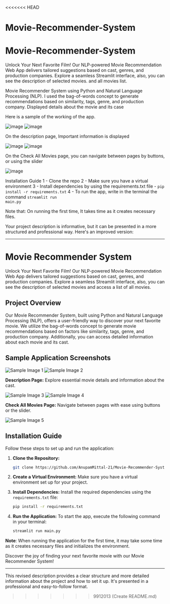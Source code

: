 <<<<<<< HEAD
# Movie-Recommender-System

# Movie-Recommender-System  
Unlock Your Next Favorite Film! Our NLP-powered Movie Recommendation Web App delivers tailored suggestions based on cast, genres, and production companies. Explore a seamless Streamlit interface, also, you can see the description of selected movies. and all movies list.
 
 Movie Recommender System using Python and Natural Language Processing (NLP).
 I used the bag-of-words concept to generate recommendations based on similarity, tags, genre, and production company.
 Displayed details about the movie and its case

 Here is a sample of the working of the app.

![image](https://github.com/AnupamMittal-21/Movie-Recommender-System/assets/96871662/cce0c494-4dde-4872-868b-2f6f23b24a68)
![image](https://github.com/AnupamMittal-21/Movie-Recommender-System/assets/96871662/ff4fd4bd-1cf3-4580-9614-67e8698b45e5)

On the description page, Important information is displayed 

![image](https://github.com/AnupamMittal-21/Movie-Recommender-System/assets/96871662/beb53c76-4cd1-466d-b32d-97a63555c043)
![image](https://github.com/AnupamMittal-21/Movie-Recommender-System/assets/96871662/bb6915a7-8c49-4bd8-ade9-45caeb701d75)


On the Check All Movies page, you can navigate between pages by buttons, or using the slider 

![image](https://github.com/AnupamMittal-21/Movie-Recommender-System/assets/96871662/02473070-91cf-45a0-8016-eee8b70ee2ae)

Installation Guide
1 - Clone the repo
2 - Make sure you have a virtual environment 
3 - Install dependencies by using the requirements.txt file - <code>pip install -r requirements.txt</code>
4 - To run the app, write in the terminal the command <code>streamlit run main.py</code>

Note that: On running the first time, It takes time as it creates necessary files.



Your project description is informative, but it can be presented in a more structured and professional way. Here's an improved version:

---

# Movie Recommender System

Unlock Your Next Favorite Film! Our NLP-powered Movie Recommendation Web App delivers tailored suggestions based on cast, genres, and production companies. Explore a seamless Streamlit interface, also, you can see the description of selected movies and access a list of all movies.

## Project Overview

Our Movie Recommender System, built using Python and Natural Language Processing (NLP), offers a user-friendly way to discover your next favorite movie. We utilize the bag-of-words concept to generate movie recommendations based on factors like similarity, tags, genre, and production company. Additionally, you can access detailed information about each movie and its cast.

## Sample Application Screenshots

![Sample Image 1](https://github.com/AnupamMittal-21/Movie-Recommender-System/assets/96871662/cce0c494-4dde-4872-868b-2f6f23b24a68)
![Sample Image 2](https://github.com/AnupamMittal-21/Movie-Recommender-System/assets/96871662/ff4fd4bd-1cf3-4580-9614-67e8698b45e5)

**Description Page:** Explore essential movie details and information about the cast.

![Sample Image 3](https://github.com/AnupamMittal-21/Movie-Recommender-System/assets/96871662/beb53c76-4cd1-466d-b32d-97a63555c043)
![Sample Image 4](https://github.com/AnupamMittal-21/Movie-Recommender-System/assets/96871662/bb6915a7-8c49-4bd8-ade9-45caeb701d75)

**Check All Movies Page:** Navigate between pages with ease using buttons or the slider.

![Sample Image 5](https://github.com/AnupamMittal-21/Movie-Recommender-System/assets/96871662/02473070-91cf-45a0-8016-eee8b70ee2ae)

## Installation Guide

Follow these steps to set up and run the application:

1. **Clone the Repository:** 
    ```bash
    git clone https://github.com/AnupamMittal-21/Movie-Recommender-System.git
    ```

2. **Create a Virtual Environment:** 
   Make sure you have a virtual environment set up for your project.

3. **Install Dependencies:**
   Install the required dependencies using the `requirements.txt` file:
   ```bash
   pip install -r requirements.txt
   ```

4. **Run the Application:**
   To start the app, execute the following command in your terminal:
   ```bash
   streamlit run main.py
   ```

**Note**: When running the application for the first time, it may take some time as it creates necessary files and initializes the environment.

Discover the joy of finding your next favorite movie with our Movie Recommender System!

---

This revised description provides a clear structure and more detailed information about the project and how to set it up. It's presented in a professional and easy-to-follow format.
>>>>>>> 9912013 (Create README.md)
